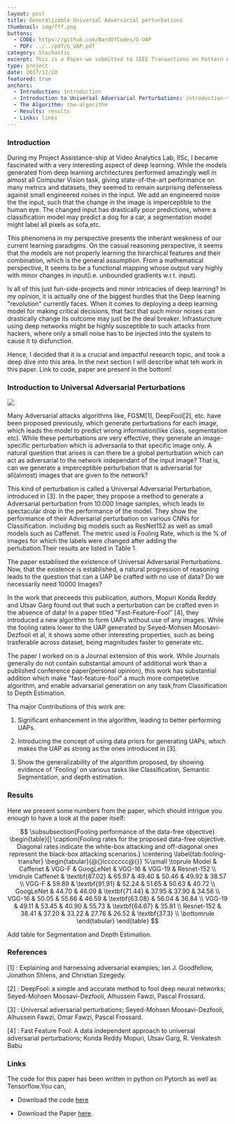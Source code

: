 ```yaml
---
layout: post
title: Generalizable Universal Adversarial perturbations
thumbnail: img/fff.png
buttons:
  - CODE: https://github.com/BardOfCodes/G-UAP
  - PDF: ../../pdf/G_UAP.pdf
category: Stochastic
excerpt: This is a Paper we submitted to IEEE Transactions on Pattern Analysis and Machine Intelligence, where we exploit the interesting phenomena of existence of universal adversarial perturbations(UAPs). We propose an algorithm for generating UAPs for any deep learning task, with or without the target data.
type: project
date: 2017/12/20
featured: true
anchors:
  - Introduction: introduction
  - Introduction to Universal Adversarial Perturbations: introduction-to-universal-advesarial-perturbations
  - The Algorithm: the-algorithm
  - Results: results
  - Links: links
---
```

### Introduction

During my Project Assistance-ship at Video Analytics Lab, IISc, I became fascinated with a very interesting aspect of deep learning. While the models generated from deep learning architectures performed amazingly well in almost all Computer Vision task, giving state-of-the-art performance on many metrics and datasets, they seemed to remain surprising defenseless against small engineered noises in the input. We add an engineered noise the the input, such that the change in the image is imperceptible to the human eye. The changed input has drastically poor predictions, where a classification model may predict a dog for a car, a segmentation model might label all pixels as sofa,etc.

This phenomena in my perspective presents the inherant weakness of our current learning paradigms. On the casual reasoning perspective, it seems that the models are not properly learning the hirarchical features and their combination, which is the general assumption. From a mathematical perspective, It seems to be a functional mapping whose output vary highly with minor changes in input(i.e. unbounded gradients w.r.t. input).

Is all of this just fun-side-projects and minor intricacies of deep learning? In my opinion, it is actually one of the biggest hurdles that the Deep learning "revolution" currently faces. When it comes to deploying a deep learning model for making critical decisions, that fact that such minor noises can drastically change its outcome may just be the deal breaker. Infrasturcture using deep networks might be highly susceptible to such attacks from hackers, where only a small noise has to be injected into the system to cause it to disfunction.

Hence, I decided that it is a crucial and impactful research topic, and took a deep dive into this area. In the next section I will describe what teh work in this paper. Link to code, paper are present in the bottom!



### Introduction to Universal Adversarial Perturbations

<img src ="../../img/fff.png" style="margin-left:auto;margin-right:auto;" />

Many Adversarial attacks algorithms like, FGSM\[1\], DeepFool\[2\], etc. have been proposed previously, which generate perturbations for each image, which leads the model to predict wrong information(like class, segmentation etc). While these perturbations are very effective, they generate an image-specific perturbation which is adversarila to that specific image only. A natural question that arises is can there be a global perturbation which can act as adversarial to the network independant of the input image? That is, can we generate a imperceptible perturbation that is adversarial for all(almost) images that are given to the network?

This kind of perturbation is called a Universal Adversarial Perturbation, introduced in [3]. In the paper, they propose a method to generate a Adversarial perturbation from 10.000 Image samples, which leads to spectacular drop in the performance of the model. They show the performance of their Adversarial perturbation on various CNNs for Classification. including big models such as ResNet152 as well as small models such as Caffenet. The metric used is Fooling Rate, which is the % of images for which the labels were changed after adding the pertubation.Their results are listed in Table 1.

The paper establised the existence of Universal Adversarial Perturbations. Now, that the existence is established, a natural progression of reasoning leads to the question that can a UAP be crafted with no use of data? Do we necessarily need 10000 Images? 

In the work that preceeds this publication, authors, Mopuri Konda Reddy and Utsav Garg found out that such a perturbation can be crafted even in the absence of data! In a paper titled "Fast-Feature-Fool" \[4\], they introduced a new algorithm to form UAPs without use of any images. While the fooling rateis lower to the UAP generated by Seyed-Mohsen Moosavi-Dezfooli et al, it shows some other interesting properties, such as being trasferable across dataset, being magnitudes faster to generate etc. 

The paper I worked on is a Journal extension of this work. While Journals generally do not contain substantial amount of additional work than a published conference paper(personal opinion), this work has substantial addition which make "fast-feature-fool" a much more competetive algorithm, and enable advarsarial generation on any task,from Classification to Depth Estimation. 

Tha major Contributions of this work are:

1) Significant enhancement in the algorithm, leading to better performing UAPs.

2) Introducing the concept of using data priors for generating UAPs, which makes the UAP as strong as the ones introduced in [3].

3) Show the generalizability of the algorithm proposed, by showing evidence of 'Fooling' on various tasks like Classification, Semantic Segmentation, and depth estimation.
 
### Results

Here we present some numbers from the paper, which should intrigue you enough to have a look at the paper itself:

$$
\subsubsection{Fooling performance of the data-free objective}
\begin{table}[]
\caption{Fooling rates for the proposed data-free objective. Diagonal rates indicate the white-box attacking and off-diagonal ones represent the black-box attacking scenarios.}
\centering
\label{tab:fooling-transfer}
\begin{tabular}{@{}lccccccc@{}}
%\small
\toprule
Model        & Caffenet       & VGG-F          & GoogLeNet      & VGG-16         & VGG-19         & Resnet-152     \\ \midrule
Caffenet     & \textbf{87.02} & 65.97          & 49.40          & 50.46          & 49.92          & 38.57          \\
VGG-F        & 59.89          & \textbf{91.91} & 52.24          & 51.65          & 50.63          & 40.72         \\
GoogLeNet    & 44.70          & 46.09          & \textbf{71.44} & 37.95          & 37.90          & 34.56         \\
VGG-16       & 50.05          & 55.66          & 46.59          & \textbf{63.08} & 56.04          & 36.84         \\
VGG-19       & 49.11          & 53.45          & 40.90          & 55.73          & \textbf{64.67} & 35.81         \\
Resnet-152   & 38.41          & 37.20          & 33.22          & 27.76          & 26.52          & \textbf{37.3} \\ \bottomrule
\end{tabular}
\end{table}
$$

Add table for Segmentation and Depth Estimation.



### References

\[1\] : Explaining and harnessing adversarial examples; Ian J. Goodfellow, Jonathon Shlens, and Christian Szegedy.

\[2\] : DeepFool: a simple and accurate method to fool deep neural networks; Seyed-Mohsen Moosavi-Dezfooli, Alhussein Fawzi, Pascal Frossard.

\[3\] : Universal adversarial perturbations; Seyed-Mohsen Moosavi-Dezfooli, Alhussein Fawzi, Omar Fawzi, Pascal Frossard.

\[4\] : Fast Feature Fool: A data independent approach to universal adversarial perturbations; Konda Reddy Mopuri, Utsav Garg, R. Venkatesh Babu

### Links

The code for this paper has been written in python on Pytorch as well as Tensorflow.You can,

* Download the code [here](https://github.com/BardOfCodes/G-UAP)

* Download the Paper [here](../../pdf/G_UAP.pdf).
